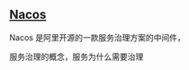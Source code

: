 ## [Nacos](https://nacos.io/zh-cn/docs/what-is-nacos.html)

Nacos 是阿里开源的一款服务治理方案的中间件，

服务治理的概念，服务为什么需要治理